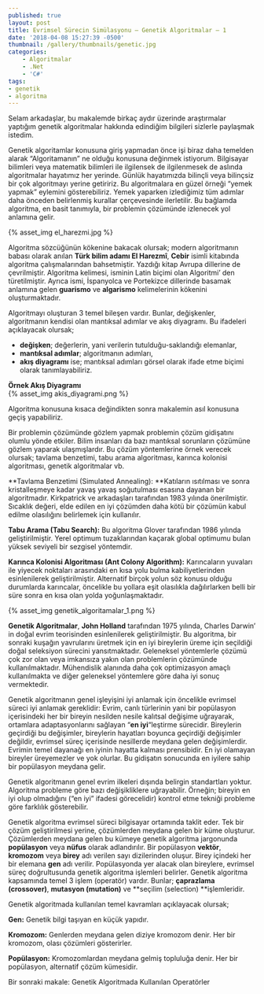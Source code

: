 ```yaml
---
published: true
layout: post
title: Evrimsel Sürecin Simülasyonu – Genetik Algoritmalar – 1
date: '2018-04-08 15:27:39 -0500'
thumbnail: /gallery/thumbnails/genetic.jpg
categories: 
    - Algoritmalar
    - .Net
    - 'C#'
tags:
- genetik
- algoritma
---
```

Selam arkadaşlar, bu makalemde birkaç aydır üzerinde araştırmalar yaptığım genetik algoritmalar hakkında edindiğim bilgileri sizlerle paylaşmak istedim.

Genetik algoritamlar konusuna giriş yapmadan önce işi biraz daha temelden alarak “Algoritamanın” ne olduğu konusuna değinmek istiyorum. Bilgisayar bilimleri veya matematik bilimleri ile ilgilensek de ilgilenmesek de aslında algoritmalar hayatımız her yerinde. Günlük hayatımızda bilinçli veya bilinçsiz bir çok algoritmayı yerine getiririz. Bu algoritmalara en güzel örneği “yemek yapmak” eylemini gösterebiliriz. Yemek yaparken izlediğimiz tüm adımlar daha önceden belirlenmiş kurallar çerçevesinde ilerletilir. Bu bağlamda algoritma, en basit tanımıyla, bir problemin çözümünde izlenecek yol anlamına gelir.
<!--more-->
{% asset_img el_harezmi.jpg %} 

Algoritma sözcüğünün kökenine bakacak olursak; modern algoritmanın babası olarak anılan **Türk bilim adamı El Harezmî**, **Cebir** isimli kitabında algoritma çalışmalarından bahsetmiştir. Yazdığı kitap Avrupa dillerine de çevrilmiştir. Algoritma kelimesi, isminin Latin biçimi olan Algoritmi’ den türetilmiştir. Ayrıca ismi, İspanyolca ve Portekizce dillerinde basamak anlamına gelen **guarismo** ve **algarismo** kelimelerinin kökenini oluşturmaktadır.

Algoritmayı oluşturan 3 temel bileşen vardır. Bunlar, değişkenler, algoritmanın kendisi olan mantıksal adımlar ve akış diyagramı. Bu ifadeleri açıklayacak olursak;

*   **değişken**; değerlerin, yani verilerin tutulduğu-saklandığı elemanlar,
*   **mantıksal adımlar**; algoritmanın adımları,
*   **akış diyagramı** ise; mantıksal adımları görsel olarak ifade etme biçimi olarak tanımlayabiliriz.

**Örnek Akış Diyagramı**  
{% asset_img akis_diyagrami.png %} 

Algoritma konusuna kısaca değindikten sonra makalemin asıl konusuna geçiş yapabiliriz.

Bir problemin çözümünde gözlem yapmak problemin çözüm gidişatını olumlu yönde etkiler. Bilim insanları da bazı mantıksal sorunların çözümüne gözlem yaparak ulaşmışlardır. Bu çözüm yöntemlerine örnek verecek olursak; tavlama benzetimi, tabu arama algoritması, karınca kolonisi algoritması, genetik algoritmalar vb.

**Tavlama Benzetimi (Simulated Annealing): **Katıların ısıtılması ve sonra kristalleşmeye kadar yavaş yavaş soğutulması esasına dayanan bir algoritmadır. Kirkpatrick ve arkadaşları tarafından 1983 yılında önerilmiştir. Sıcaklık değeri, elde edilen en iyi çözümden daha kötü bir çözümün kabul edilme olasılığını belirlemek için kullanılır.

**Tabu Arama (Tabu Search):** Bu algoritma Glover tarafından 1986 yılında geliştirilmiştir. Yerel optimum tuzaklarından kaçarak global optimumu bulan yüksek seviyeli bir sezgisel yöntemdir.

**Karınca Kolonisi Algoritması (Ant Colony Algorithm):** Karıncaların yuvaları ile yiyecek noktaları arasındaki en kısa yolu bulma kabiliyetlerinden esinlenilerek geliştirilmiştir. Alternatif birçok yolun söz konusu olduğu durumlarda karıncalar, öncelikle bu yollara eşit olasılıkla dağılırlarken belli bir süre sonra en kısa olan yolda yoğunlaşmaktadır.

{% asset_img genetik_algoritamalar_1.png %} 

**Genetik Algoritmalar**, **John Holland** tarafından 1975 yılında, Charles Darwin’ in doğal evrim teorisinden esinlenilerek geliştirilmiştir. Bu algoritma, bir sonraki kuşağın yavrularını üretmek için en iyi bireylerin üreme için seçildiği doğal seleksiyon sürecini yansıtmaktadır. Geleneksel yöntemlerle çözümü çok zor olan veya imkansıza yakın olan problemlerin çözümünde kullanılmaktadır. Mühendislik alanında daha çok optimizasyon amaçlı kullanılmakta ve diğer geleneksel yöntemlere göre daha iyi sonuç vermektedir.

Genetik algoritmanın genel işleyişini iyi anlamak için öncelikle evrimsel süreci iyi anlamak gereklidir: Evrim, canlı türlerinin yani bir popülasyon içerisindeki her bir bireyin nesilden nesile kalıtsal değişime uğrayarak, ortamlara adaptasyonlarını sağlayan “**en iyi**“leştirme sürecidir. Bireylerin geçirdiği bu değişimler, bireylerin hayatları boyunca geçirdiği değişimler değildir, evrimsel süreç içerisinde nesillerde meydana gelen değişimlerdir. Evrimin temel dayanağı en iyinin hayatta kalması prensibidir. En iyi olamayan bireyler üreyemezler ve yok olurlar. Bu gidişatın sonucunda en iyilere sahip bir popülasyon meydana gelir.

Genetik algoritmanın genel evrim ilkeleri dışında belirgin standartları yoktur. Algoritma probleme göre bazı değişikliklere uğrayabilir. Örneğin; bireyin en iyi olup olmadığını (“en iyi” ifadesi görecelidir) kontrol etme tekniği probleme göre farklılık gösterebilir.

Genetik algoritma evrimsel süreci bilgisayar ortamında taklit eder. Tek bir çözüm geliştirilmesi yerine, çözümlerden meydana gelen bir küme oluşturur. Çözümlerden meydana gelen bu kümeye genetik algoritma jargonunda **popülasyon** veya **nüfus** olarak adlandırılır. Bir popülasyon **vektör**, **kromozom** veya **birey** adı verilen sayı dizilerinden oluşur. Birey içindeki her bir elemana **gen** adı verilir. Popülasyonda yer alacak olan bireylere, evrimsel süreç doğrultusunda genetik algoritma işlemleri belirler. Genetik algoritma kapsamında temel 3 işlem (operatör) vardır. Bunlar; **çaprazlama (crossover)**, **mutasyon (mutation)** ve **seçilim (selection) **işlemleridir.

Genetik algoritmada kullanılan temel kavramları açıklayacak olursak;

**Gen:** Genetik bilgi taşıyan en küçük yapıdır.

**Kromozom:** Genlerden meydana gelen diziye kromozom denir. Her bir kromozom, olası çözümleri gösterirler.

**Popülasyon:** Kromozomlardan meydana gelmiş topluluğa denir. Her bir popülasyon, alternatif çözüm kümesidir.

Bir sonraki makale: Genetik Algoritmada Kullanılan Operatörler
